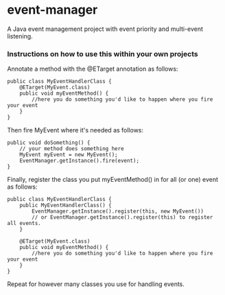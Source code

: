 # event-manager

A Java event management project with event priority and multi-event listening.

### Instructions on how to use this within your own projects

Annotate a method with the @ETarget annotation as follows:

    public class MyEventHandlerClass {
        @ETarget(MyEvent.class)
        public void myEventMethod() {
            //here you do something you'd like to happen where you fire your event
        }
    }

Then fire MyEvent where it's needed as follows:

    public void doSomething() {
        // your method does something here
        MyEvent myEvent = new MyEvent();
        EventManager.getInstance().fire(event);
    }
    
Finally, register the class you put myEventMethod() in for all (or one) event as follows:

    public class MyEventHandlerClass {
        public MyEventHandlerClass() {
            EventManager.getInstance().register(this, new MyEvent())
            // or EventManager.getInstance().register(this) to register all events.
        }
        
        @ETarget(MyEvent.class)
        public void myEventMethod() {
            //here you do something you'd like to happen where you fire your event
        }
    }
    
Repeat for however many classes you use for handling events.